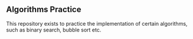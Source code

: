 ## Algorithms Practice
This repository exists to practice the implementation of certain algorithms, such as binary search, bubble sort etc.